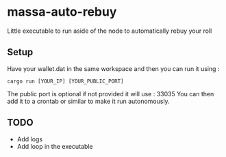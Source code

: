 # massa-auto-rebuy
Little executable to run aside of the node to automatically rebuy your roll


## Setup

Have your wallet.dat in the same workspace and then you can run it using :
```
cargo run [YOUR_IP] [YOUR_PUBLIC_PORT]
```

The public port is optional if not provided it will use : 33035
You can then add it to a crontab or similar to make it run autonomously.

## TODO

- Add logs
- Add loop in the executable